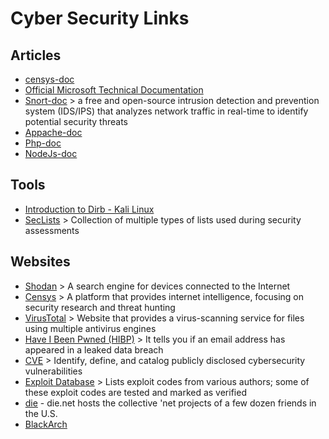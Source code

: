 # Cyber Security Links

## Articles

- [censys-doc](https://docs.censys.com/docs/internet-scanning)
- [Official Microsoft Technical Documentation](https://learn.microsoft.com/en-us)
- [Snort-doc](https://www.snort.org/documents) > a free and open-source intrusion detection and prevention system (IDS/IPS) that analyzes network traffic in real-time to identify potential security threats
- [Appache-doc](https://httpd.apache.org/docs)
- [Php-doc](https://www.php.net/manual/en/index.php)
- [NodeJs-doc](https://nodejs.org/docs/latest/api)

## Tools

- [Introduction to Dirb - Kali Linux](https://www.geeksforgeeks.org/introduction-to-dirb-kali-linux)
- [SecLists](https://github.com/danielmiessler/SecLists) > Collection of multiple types of lists used during security assessments

## Websites

- [Shodan](https://www.shodan.io) > A search engine for devices connected to the Internet
- [Censys](https://search.censys.io) > A platform that provides internet intelligence, focusing on security research and threat hunting
- [VirusTotal](https://www.virustotal.com/gui/home/upload) > Website that provides a virus-scanning service for files using multiple antivirus engines
- [Have I Been Pwned (HIBP)](https://haveibeenpwned.com) > It tells you if an email address has appeared in a leaked data breach
- [CVE](https://www.cve.org) > Identify, define, and catalog publicly disclosed cybersecurity vulnerabilities
- [Exploit Database](https://www.exploit-db.com) > Lists exploit codes from various authors; some of these exploit codes are tested and marked as verified
- [die](https://www.die.net) - die.net hosts the collective 'net projects of a few dozen friends in the U.S.
- [BlackArch](https://blackarch.org/index.html)
